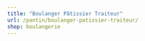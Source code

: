 ```yaml
---
title: "Boulanger Pâtissier Traiteur"
url: /pantin/boulanger-patissier-traiteur/
shop: boulangerie
---
```

